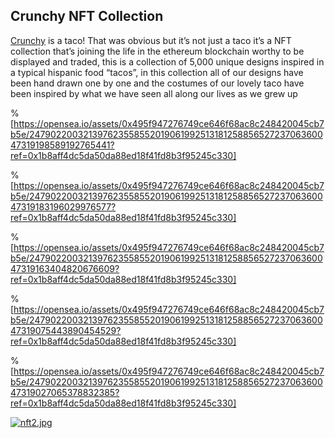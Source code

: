 ## Crunchy NFT Collection

[Crunchy](https://opensea.io/Crunchy12) is a taco! That was obvious but it’s not just a taco it’s a NFT collection that’s joining the life in the ethereum blockchain worthy to be displayed and traded, this is a collection of 5,000 unique designs inspired in a typical hispanic food “tacos”, in this collection all of our designs have been hand drawn one by one and the costumes of our lovely taco have been inspired by what we have seen all along our lives as we grew up

%[https://opensea.io/assets/0x495f947276749ce646f68ac8c248420045cb7b5e/24790220032139762355855201906199251318125885652723706360047319198589192765441?ref=0x1b8aff4dc5da50da88ed18f41fd8b3f95245c330]

%[https://opensea.io/assets/0x495f947276749ce646f68ac8c248420045cb7b5e/24790220032139762355855201906199251318125885652723706360047319183196029976577?ref=0x1b8aff4dc5da50da88ed18f41fd8b3f95245c330]

%[https://opensea.io/assets/0x495f947276749ce646f68ac8c248420045cb7b5e/24790220032139762355855201906199251318125885652723706360047319163404820676609?ref=0x1b8aff4dc5da50da88ed18f41fd8b3f95245c330]

%[https://opensea.io/assets/0x495f947276749ce646f68ac8c248420045cb7b5e/24790220032139762355855201906199251318125885652723706360047319075443890454529?ref=0x1b8aff4dc5da50da88ed18f41fd8b3f95245c330]

%[https://opensea.io/assets/0x495f947276749ce646f68ac8c248420045cb7b5e/24790220032139762355855201906199251318125885652723706360047319027065378832385?ref=0x1b8aff4dc5da50da88ed18f41fd8b3f95245c330]

[![nft2.jpg](https://cdn.hashnode.com/res/hashnode/image/upload/v1646173070110/W7k9sQSym.jpg)](https://accounts.binance.com/es-LA/register?ref=396138808)
